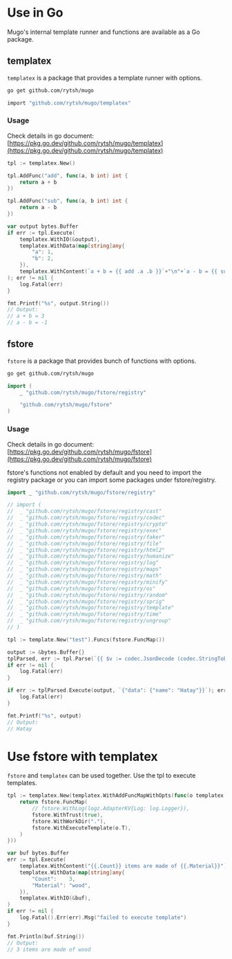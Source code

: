 # Use in Go

Mugo's internal template runner and functions are available as a Go package.

## templatex

`templatex` is a package that provides a template runner with options.

```sh
go get github.com/rytsh/mugo
```

```sh
import "github.com/rytsh/mugo/templatex"
```

### Usage

Check details in go document: [https://pkg.go.dev/github.com/rytsh/mugo/templatex](https://pkg.go.dev/github.com/rytsh/mugo/templatex)

```go
tpl := templatex.New()

tpl.AddFunc("add", func(a, b int) int {
    return a + b
})

tpl.AddFunc("sub", func(a, b int) int {
    return a - b
})

var output bytes.Buffer
if err := tpl.Execute(
    templatex.WithIO(&output),
    templatex.WithData(map[string]any{
        "a": 1,
        "b": 2,
    }),
    templatex.WithContent(`a + b = {{ add .a .b }}`+"\n"+`a - b = {{ sub .a .b }}`),
); err != nil {
    log.Fatal(err)
}

fmt.Printf("%s", output.String())
// Output:
// a + b = 3
// a - b = -1
```

## fstore

`fstore` is a package that provides bunch of functions with options.

```sh
go get github.com/rytsh/mugo
```

```go
import (
	_ "github.com/rytsh/mugo/fstore/registry"

    "github.com/rytsh/mugo/fstore"
)
```

### Usage

Check details in go document: [https://pkg.go.dev/github.com/rytsh/mugo/fstore](https://pkg.go.dev/github.com/rytsh/mugo/fstore)

fstore's functions not enabled by default and you need to import the registry package or you can import some packages under fstore/registry.

```go
import _ "github.com/rytsh/mugo/fstore/registry"

// import (
// 	_ "github.com/rytsh/mugo/fstore/registry/cast"
// 	_ "github.com/rytsh/mugo/fstore/registry/codec"
// 	_ "github.com/rytsh/mugo/fstore/registry/crypto"
// 	_ "github.com/rytsh/mugo/fstore/registry/exec"
// 	_ "github.com/rytsh/mugo/fstore/registry/faker"
// 	_ "github.com/rytsh/mugo/fstore/registry/file"
// 	_ "github.com/rytsh/mugo/fstore/registry/html2"
// 	_ "github.com/rytsh/mugo/fstore/registry/humanize"
// 	_ "github.com/rytsh/mugo/fstore/registry/log"
// 	_ "github.com/rytsh/mugo/fstore/registry/maps"
// 	_ "github.com/rytsh/mugo/fstore/registry/math"
// 	_ "github.com/rytsh/mugo/fstore/registry/minify"
// 	_ "github.com/rytsh/mugo/fstore/registry/os"
// 	_ "github.com/rytsh/mugo/fstore/registry/random"
// 	_ "github.com/rytsh/mugo/fstore/registry/sprig"
// 	_ "github.com/rytsh/mugo/fstore/registry/template"
// 	_ "github.com/rytsh/mugo/fstore/registry/time"
// 	_ "github.com/rytsh/mugo/fstore/registry/ungroup"
// )
```

```go
tpl := template.New("test").Funcs(fstore.FuncMap())

output := &bytes.Buffer{}
tplParsed, err := tpl.Parse(`{{ $v := codec.JsonDecode (codec.StringToByte .) }}{{ $v.data.name }}`)
if err != nil {
    log.Fatal(err)
}

if err := tplParsed.Execute(output, `{"data": {"name": "Hatay"}}`); err != nil {
    log.Fatal(err)
}

fmt.Printf("%s", output)
// Output:
// Hatay
```

# Use fstore with templatex

`fstore` and `templatex` can be used together.
Use the tpl to execute templates.

```go
tpl := templatex.New(templatex.WithAddFuncMapWithOpts(func(o templatex.Option) map[string]any {
    return fstore.FuncMap(
        // fstore.WithLog(logz.AdapterKV{Log: log.Logger}),
        fstore.WithTrust(true),
        fstore.WithWorkDir("."),
        fstore.WithExecuteTemplate(o.T),
    )
}))

var buf bytes.Buffer
err := tpl.Execute(
    templatex.WithContent("{{.Count}} items are made of {{.Material}}"),
    templatex.WithData(map[string]any{
        "Count":    3,
        "Material": "wood",
    }),
    templatex.WithIO(&buf),
)
if err != nil {
    log.Fatal().Err(err).Msg("failed to execute template")
}

fmt.Println(buf.String())
// Output:
// 3 items are made of wood
```
